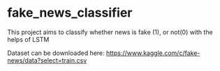 # fake_news_classifier

This project aims to classify whether news is fake (1), or not(0) with the helps of LSTM

Dataset can be downloaded here: https://www.kaggle.com/c/fake-news/data?select=train.csv
